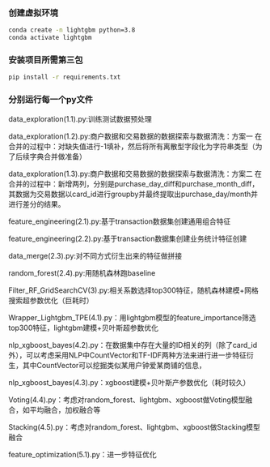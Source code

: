 ### 创建虚拟环境
```bash
conda create -n lightgbm python=3.8
conda activate lightgbm
```

### 安装项目所需第三包
```bash
pip install -r requirements.txt
```

### 分别运行每一个py文件
data_exploration(1.1).py:训练测试数据预处理<br />

data_exploration(1.2).py:商户数据和交易数据的数据探索与数据清洗：方案一 在合并的过程中：对缺失值进行-1填补，然后将所有离散型字段化为字符串类型（为了后续字典合并做准备）<br />

data_exploration(1.3).py:商户数据和交易数据的数据探索与数据清洗：方案二 在合并的过程中：新增两列，分别是purchase_day_diff和purchase_month_diff，
其数据为交易数据以card_id进行groupby并最终提取出purchase_day/month并进行差分的结果。<br />

feature_engineering(2.1).py:基于transaction数据集创建通用组合特征<br />

feature_engineering(2.2).py:基于transaction数据集创建业务统计特征创建<br />

data_merge(2.3).py:对不同方式衍生出来的特征做拼接<br />

random_forest(2.4).py:用随机森林跑baseline<br />

Filter_RF_GridSearchCV(3).py:相关系数选择top300特征，随机森林建模+网格搜索超参数优化（巨耗时）

Wrapper_Lightgbm_TPE(4.1).py：用lightgbm模型的feature_importance筛选top300特征，lightgbm建模+贝叶斯超参数优化

nlp_xgboost_bayes(4.2).py：在数据集中存在大量的ID相关的列（除了card_id外），可以考虑采用NLP中CountVector和TF-IDF两种方法来进行进一步特征衍生，其中CountVector可以挖掘类似某用户钟爱某商铺的信息，

nlp_xgboost_bayes(4.3).py：xgboost建模+贝叶斯产参数优化（耗时较久）

Voting(4.4).py：考虑对random_forest、lightgbm、xgboost做Voting模型融合，如平均融合，加权融合等

Stacking(4.5).py：考虑对random_forest、lightgbm、xgboost做Stacking模型融合

feature_optimization(5.1).py：进一步特征优化






